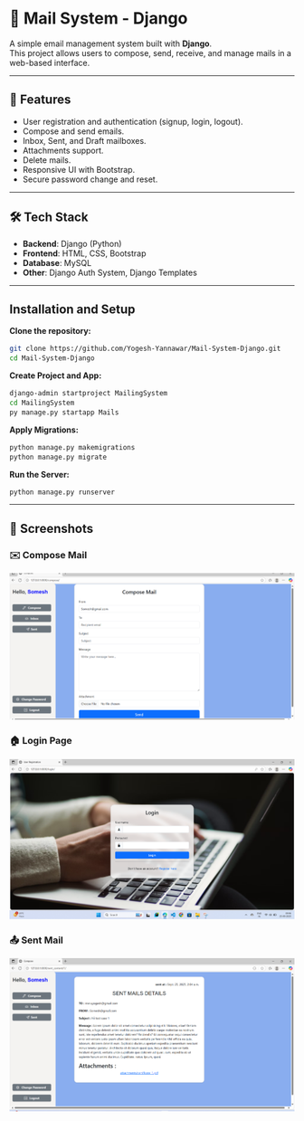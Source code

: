 # 📧 Mail System - Django

A simple email management system built with **Django**.  
This project allows users to compose, send, receive, and manage mails in a web-based interface.  

---

## 🚀 Features
- User registration and authentication (signup, login, logout).
- Compose and send emails.
- Inbox, Sent, and Draft mailboxes.
- Attachments support.
- Delete mails.
- Responsive UI with Bootstrap.
- Secure password change and reset.

---

## 🛠️ Tech Stack
- **Backend**: Django (Python)
- **Frontend**: HTML, CSS, Bootstrap
- **Database**: MySQL
- **Other**: Django Auth System, Django Templates

---

## Installation and Setup

**Clone the repository:**
```bash
git clone https://github.com/Yogesh-Yannawar/Mail-System-Django.git
cd Mail-System-Django
```
**Create Project and App:**

```bash
django-admin startproject MailingSystem
cd MailingSystem
py manage.py startapp Mails
```

**Apply Migrations:**
```bash
python manage.py makemigrations
python manage.py migrate
```

**Run the Server:**
```bash
python manage.py runserver
```
---

## 📸 Screenshots

### ✉️ Compose Mail

![Compose Mail](https://raw.githubusercontent.com/Yogesh-Yannawar/Mail-System-Django/main/Screenshot%202025-09-25%20094533.png)

### 🏠 Login Page
![Login Page](https://raw.githubusercontent.com/Yogesh-Yannawar/Mail-System-Django/main/Screenshot%202025-09-25%20094637.png)


### 📤 Sent Mail
![Sent Mail](https://raw.githubusercontent.com/Yogesh-Yannawar/Mail-System-Django/main/Screenshot%202025-09-25%20094609.png)
